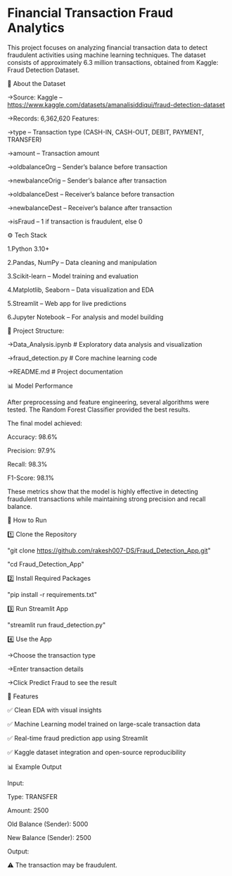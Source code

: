 # Financial Transaction Fraud Analytics
This project focuses on analyzing financial transaction data to detect fraudulent activities using machine learning techniques.
The dataset consists of approximately 6.3 million transactions, obtained from Kaggle: Fraud Detection Dataset.




🧠 About the Dataset

->Source: Kaggle – https://www.kaggle.com/datasets/amanalisiddiqui/fraud-detection-dataset

->Records: 6,362,620
Features:

->type – Transaction type (CASH-IN, CASH-OUT, DEBIT, PAYMENT, TRANSFER)

->amount – Transaction amount

->oldbalanceOrg – Sender’s balance before transaction

->newbalanceOrig – Sender’s balance after transaction

->oldbalanceDest – Receiver’s balance before transaction

->newbalanceDest – Receiver’s balance after transaction

->isFraud – 1 if transaction is fraudulent, else 0



⚙️ Tech Stack

1.Python 3.10+

2.Pandas, NumPy – Data cleaning and manipulation

3.Scikit-learn – Model training and evaluation

4.Matplotlib, Seaborn – Data visualization and EDA

5.Streamlit – Web app for live predictions

6.Jupyter Notebook – For analysis and model building



📁 Project Structure:


->Data_Analysis.ipynb               # Exploratory data analysis and visualization

->fraud_detection.py                # Core machine learning code

->README.md                         # Project documentation






📊 Model Performance

After preprocessing and feature engineering, several algorithms were tested.
The Random Forest Classifier provided the best results.

The final model achieved:

Accuracy: 98.6%

Precision: 97.9%

Recall: 98.3%

F1-Score: 98.1%

These metrics show that the model is highly effective in detecting fraudulent transactions while maintaining strong precision and recall balance.



🚀 How to Run


1️⃣ Clone the Repository

"git clone https://github.com/rakesh007-DS/Fraud_Detection_App.git"

"cd Fraud_Detection_App"

2️⃣ Install Required Packages

"pip install -r requirements.txt"

3️⃣ Run Streamlit App

"streamlit run fraud_detection.py"

4️⃣ Use the App

->Choose the transaction type

->Enter transaction details

->Click Predict Fraud to see the result




🌟 Features


✅ Clean EDA with visual insights

✅ Machine Learning model trained on large-scale transaction data

✅ Real-time fraud prediction app using Streamlit

✅ Kaggle dataset integration and open-source reproducibility




📊 Example Output


Input:

Type: TRANSFER

Amount: 2500

Old Balance (Sender): 5000

New Balance (Sender): 2500

Output:

⚠️ The transaction may be fraudulent.



